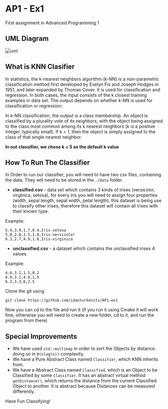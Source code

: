 # AP1 - Ex1
First assignment in Advanced Programming 1

## UML Diagram
![uml](https://user-images.githubusercontent.com/76645845/128697955-63860283-4e9f-4852-80e8-767b47bcf9de.png)

## What is KNN Clasifier
In statistics, the k-nearest neighbors algorithm (k-NN) is a non-parametric classification method first developed by Evelyn Fix and Joseph Hodges in 1951, and later expanded by Thomas Cover. It is used for classification and regression. In both cases, the input consists of the k closest training examples in data set. The output depends on whether k-NN is used for classification or regression:

In k-NN classification, the output is a class membership. An object is classified by a plurality vote of its neighbors, with the object being assigned to the class most common among its k nearest neighbors (k is a positive integer, typically small). If k = 1, then the object is simply assigned to the class of that single nearest neighbor.

**In out classifier, we chose k = 5 as the default k value**
## How To Run The Classifier
In Order to run our classifier, you will need to have two csv files, containing the data.
They will need to be stored in the `./data` folder.

 - **classified.csv** - data set which contains 3 kinds of irises (versicolor, virginica, setosa), for every iris you will need to assign four properties (width, sepal length, sepal width, petal length). this dataset is being use to classify other irises, therefore this dataset will contain all irises with their known type.

Example:
```
5.4,3.9,1.7,0.4,Iris-setosa
5.0,2.0,3.5,1.0,Iris-versicolor
6.3,2.7,4.9,1.8,Iris-virginica
```

 - **unclassified.csv** - a dataset which contains the unclassified irises 4 values.

Example:
```
4.6,3.1,1.5,0.2
6.9,3.1,4.9,1.5
6.3,3.3,6,2.5
```

Clone the git using
```
git clone https://github.com/idanturkenits/AP1-ex1
```
Now you can cd to the file and run it (if you run it using Cmake it will work fine, otherwise you will need to create a new folder, cd to it, and run the program from there)

## Special Improvements
- We have used `std::multimap` in order to sort the Objects by distance. doing so in `Θ(nlog(n))` complexity.
- We have a Pure Abstract Class named `Classifier`, which KNN inherits from.
- We have a Abstract Class named `Classified`, which is an Object to be Classified by some `Classifier`. It has an abstract virtual method `getDistance()`, which returns the distance from the current Classified Object to another. It is abstract because Distances can be measured differently.

Have Fun Classifying!
